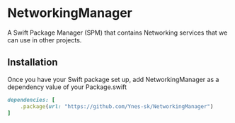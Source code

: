 # NetworkingManager

A Swift Package Manager (SPM) that contains Networking services that we can use in other projects.
## Installation
Once you have your Swift package set up, add NetworkingManager as a dependency value of your Package.swift
```ruby
dependencies: [
    .package(url: "https://github.com/Ynes-sk/NetworkingManager")
]
```
